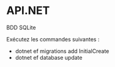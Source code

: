 # API.NET

BDD SQLite

Exécutez les commandes suivantes :
 - dotnet ef migrations add InitialCreate
 - dotnet ef database update

